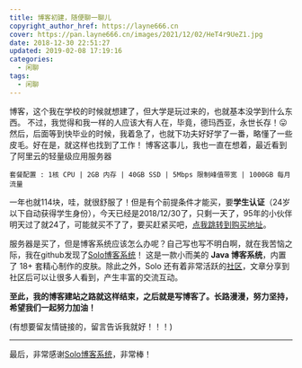 ```yaml
---
title: 博客初建，随便聊一聊儿
copyright_author_href: https://layne666.cn
cover: https://pan.layne666.cn/images/2021/12/02/HeT4r9UeZ1.jpg
date: 2018-12-30 22:51:27
updated: 2019-02-08 17:19:16
categories: 
  - 闲聊
tags: 
  - 闲聊
---
```


<div id="aplayer-uxAIfEUs" class="aplayer aplayer-tag-marker meting-tag-marker" data-id="573747359" data-server="netease" data-type="song" data-mode="circulation" data-autoplay="false" data-mutex="true" data-listmaxheight="340px" data-preload="auto" data-theme="#3F51B5"></div>

博客，这个我在学校的时候就想建了，但大学是玩过来的，也就基本没学到什么东西。
不过，我觉得和我一样的人应该大有人在，毕竟，德玛西亚，永世长存！😛 
然后，后面等到快毕业的时候，我着急了，也就下功夫好好学了一番，略懂了一些皮毛。好在是，就这样也找到了工作！
博客这事儿，我也一直在想着，最近看到了阿里云的轻量级应用服务器

```
套餐配置 : 1核 CPU | 2GB 内存 | 40GB SSD | 5Mbps 限制峰值带宽 | 1000GB 每月流量
```

一年也就114块，哇，就很舒服了！但是有个前提条件才能买，要**学生认证**（24岁以下自动获得学生身份），今天已经是2018/12/30了，只剩一天了，95年的小伙伴明天过了就24了，可能就买不了了，要买赶紧买吧，[点我跳转到购买地址](https://promotion.aliyun.com/ntms/act/campus2018.html)。

服务器是买了，但是博客系统应该怎么办呢？自己写也写不明白啊，就在我苦恼之际，我在github发现了[Solo博客系统](https://github.com/b3log/solo)！
这是一款小而美的 **Java 博客系统**，内置了 18+ 套精心制作的皮肤。除此之外，Solo 还有着非常活跃的[社区](https://hacpai.com/)，文章分享到社区后可以让很多人看到，产生丰富的交流互动。

**至此，我的博客建站之路就这样结束，之后就是写博客了。长路漫漫，努力坚持，希望我们一起努力加油！**

(有想要留友情链接的，留言告诉我就好！！！)  

---

最后，非常感谢[Solo博客系统](https://github.com/b3log/solo)，非常棒！